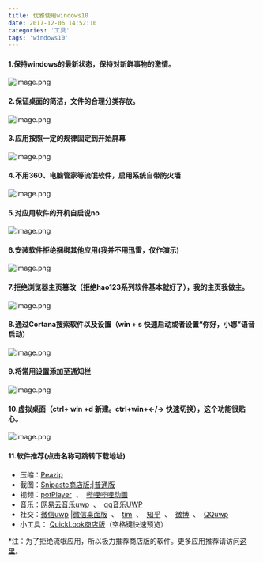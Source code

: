 ```yaml
---
title: 优雅使用windows10
date: 2017-12-06 14:52:10
categories: '工具'
tags: 'windows10'
---
```

#### 1.保持windows的最新状态，保持对新鲜事物的激情。
![image.png](http://upload-images.jianshu.io/upload_images/6191737-934e8ff65e69623e.png?imageMogr2/auto-orient/strip%7CimageView2/2/w/1240)
#### 2.保证桌面的简洁，文件的合理分类存放。
![image.png](http://upload-images.jianshu.io/upload_images/6191737-72a621689f12f35d.png?imageMogr2/auto-orient/strip%7CimageView2/2/w/1240)

#### 3.应用按照一定的规律固定到开始屏幕
![image.png](http://upload-images.jianshu.io/upload_images/6191737-94e7f79d80dcb815.png?imageMogr2/auto-orient/strip%7CimageView2/2/w/1240)

#### 4.不用360、电脑管家等流氓软件，启用系统自带防火墙
![image.png](http://upload-images.jianshu.io/upload_images/6191737-1b5d5a2b69da8031.png?imageMogr2/auto-orient/strip%7CimageView2/2/w/1240)

#### 5.对应用软件的开机自启说no
![image.png](http://upload-images.jianshu.io/upload_images/6191737-823462554437a8cb.png?imageMogr2/auto-orient/strip%7CimageView2/2/w/1240)

#### 6.安装软件拒绝捆绑其他应用(我并不用迅雷，仅作演示)
![image.png](http://upload-images.jianshu.io/upload_images/6191737-f28931dc71b7912e.png?imageMogr2/auto-orient/strip%7CimageView2/2/w/1240)

#### 7.拒绝浏览器主页篡改（拒绝hao123系列软件基本就好了），我的主页我做主。
![image.png](http://upload-images.jianshu.io/upload_images/6191737-6ca459f0c88206ea.png?imageMogr2/auto-orient/strip%7CimageView2/2/w/1240)

#### 8.通过Cortana搜索软件以及设置（win + s 快速启动或者设置“你好，小娜”语音启动）
![image.png](http://upload-images.jianshu.io/upload_images/6191737-2b671c30a67683b4.png?imageMogr2/auto-orient/strip%7CimageView2/2/w/1240)

#### 9.将常用设置添加至通知栏
![image.png](http://upload-images.jianshu.io/upload_images/6191737-6d43449d804f1745.png?imageMogr2/auto-orient/strip%7CimageView2/2/w/1240)

#### 10.虚拟桌面（ctrl+ win +d 新建。ctrl+win+←/→ 快速切换），这个功能很贴心。
![image.png](http://upload-images.jianshu.io/upload_images/6191737-a684aa891d9ef58d.png?imageMogr2/auto-orient/strip%7CimageView2/2/w/1240)

#### 11.软件推荐(点击名称可跳转下载地址)

* 压缩：[Peazip](http://www.peazip.org/)
* 截图：[Snipaste商店版](https://www.microsoft.com/zh-cn/store/p/snipaste/9p1wxpkb68kx);|[普通版](https://zh.snipaste.com/)
* 视频：[potPlayer](http://potplayer.daum.net/?lang=zh_CN)&nbsp;&nbsp;、&nbsp;&nbsp;[哔哩哔哩动画](https://www.microsoft.com/zh-cn/store/p/%E5%93%94%E5%93%A9%E5%93%94%E5%93%A9%E5%8A%A8%E7%94%BB/9nblggh5q5fv)
* 音乐：[网易云音乐uwp](https://www.microsoft.com/zh-cn/store/p/%E7%BD%91%E6%98%93%E4%BA%91%E9%9F%B3%E4%B9%90uwp/9nblggh6g0jf)&nbsp;&nbsp;、&nbsp;&nbsp;[qq音乐UWP](https://www.microsoft.com/zh-cn/store/p/qq%E9%9F%B3%E4%B9%90/9wzdncrfj1q1)
* 社交：[微信uwp](https://www.microsoft.com/zh-cn/store/p/%E5%BE%AE%E4%BF%A1-uwp/9nrj2w1gnl09)&nbsp;|[微信桌面版](https://www.microsoft.com/zh-cn/store/p/%E5%BE%AE%E4%BF%A1-for-windows/9nblggh4slx7)&nbsp;&nbsp;、&nbsp;&nbsp;[tim](https://office.qq.com/)&nbsp;&nbsp;、&nbsp;&nbsp;[知乎](https://www.microsoft.com/zh-cn/store/p/%E7%9F%A5%E4%B9%8E-%E4%B8%8E%E4%B8%96%E7%95%8C%E5%88%86%E4%BA%AB%E4%BD%A0%E7%9A%84%E7%9F%A5%E8%AF%86-%E7%BB%8F%E9%AA%8C%E5%92%8C%E8%A7%81%E8%A7%A3/9nblggh4mkb0)&nbsp;&nbsp;、&nbsp;&nbsp;[微博](https://www.microsoft.com/zh-cn/store/p/%E5%BE%AE%E5%8D%9A/9wzdncrfj1hg)&nbsp;&nbsp;、&nbsp;&nbsp;[QQuwp](https://www.microsoft.com/zh-cn/store/p/qq/9wzdncrfj1ps)</a>
* 小工具： [QuickLook商店版](https://www.microsoft.com/zh-cn/store/p/quicklook/9nv4bs3l1h4s)（空格键快速预览）

*注：为了拒绝流氓应用，所以极力推荐商店版的软件。更多应用推荐请访问[这里](https://emlvirus.gitbooks.io/windows-apps-that-amaze-us/content/)。




